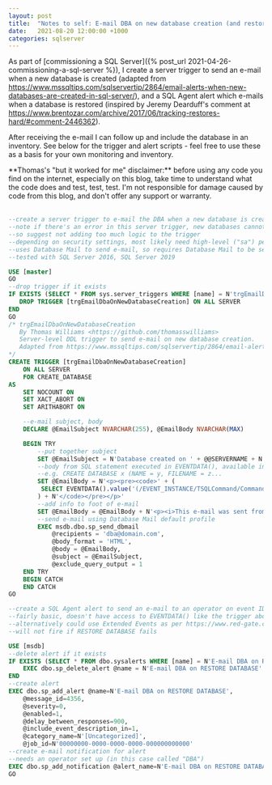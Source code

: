 ```yaml
---
layout: post
title:  "Notes to self: E-mail DBA on new database creation (and restore)"
date:   2021-08-20 12:00:00 +1000
categories: sqlserver
---
```

As part of [commissioning a SQL Server]({% post_url 2021-04-26-commissioning-a-sql-server %}), I create a server trigger to send an e-mail when a new database is created (adapted from <https://www.mssqltips.com/sqlservertip/2864/email-alerts-when-new-databases-are-created-in-sql-server/>), and a SQL Agent alert which e-mails when a database is restored (inspired by Jeremy Dearduff's comment at <https://www.brentozar.com/archive/2017/06/tracking-restores-hard/#comment-2446362>).

After receiving the e-mail I can follow up and include the database in an inventory. See below for the trigger and alert scripts - feel free to use these as a basis for your own monitoring and inventory.

<div markdown="1" class="note">
**Thomas's "but it worked for me" disclaimer:** before using any code you find on the internet, especially on this blog, take time to understand what the code does and test, test, test. I'm not responsible for damage caused by code from this blog, and don't offer any support or warranty.
</div>
<br/>

````sql
--create a server trigger to e-mail the DBA when a new database is created
--note if there's an error in this server trigger, new databases cannot be created
--so suggest not adding too much logic to the trigger
--depending on security settings, most likely need high-level ("sa") permission to create this trigger
--uses Database Mail to send e-mail, so requires Database Mail to be set up
--tested with SQL Server 2016, SQL Server 2019

USE [master]
GO
--drop trigger if it exists
IF EXISTS (SELECT * FROM sys.server_triggers WHERE [name] = N'trgEmailDbaOnNewDatabaseCreation') BEGIN
   DROP TRIGGER [trgEmailDbaOnNewDatabaseCreation] ON ALL SERVER
END
GO
/* trgEmailDbaOnNewDatabaseCreation
   By Thomas Williams <https://github.com/thomasswilliams>
   Server-level DDL trigger to send e-mail on new database creation.
   Adapted from https://www.mssqltips.com/sqlservertip/2864/email-alerts-when-new-databases-are-created-in-sql-server/
*/
CREATE TRIGGER [trgEmailDbaOnNewDatabaseCreation]
    ON ALL SERVER
    FOR CREATE_DATABASE
AS
    SET NOCOUNT ON
    SET XACT_ABORT ON
    SET ARITHABORT ON

    --e-mail subject, body
    DECLARE @EmailSubject NVARCHAR(255), @EmailBody NVARCHAR(MAX)

    BEGIN TRY
        --put together subject
        SET @EmailSubject = N'Database created on ' + @@SERVERNAME + N' by ' + SUSER_SNAME()
        --body from SQL statement executed in EVENTDATA(), available inside DDL trigger
        --e.g. CREATE DATABASE x (NAME = y, FILENAME = z...
        SET @EmailBody = N'<p><pre><code>' + (
         SELECT EVENTDATA().value('(/EVENT_INSTANCE/TSQLCommand/CommandText)[1]','NVARCHAR(MAX)')
        ) + N'</code></pre></p>'
        --add info to foot of e-mail
        SET @EmailBody = @EmailBody + N'<p><i>This e-mail was sent from server trigger &quot;trgEmailDbaOnNewDatabaseCreation&quot; by an automated process to &quot;dba@domain.com&quot;. Replies to this e-mail are not monitored.</i></p>'
        --send e-mail using Database Mail default profile
        EXEC msdb.dbo.sp_send_dbmail
            @recipients = 'dba@domain.com',
            @body_format = 'HTML',
            @body = @EmailBody,
            @subject = @EmailSubject,
            @exclude_query_output = 1
    END TRY
    BEGIN CATCH
    END CATCH
GO
````

````sql
--create a SQL Agent alert to send an e-mail to an operator on event ID 4356 ("Restore is complete on database '%ls'. The database is now available.")
--fairly basic, doesn't have access to EVENTDATA() like the trigger above
--alternatively could use Extended Events as per https://www.red-gate.com/hub/product-learning/sql-monitor/checking-for-database-events-using-extended-events-and-sql-monitor
--will not fire if RESTORE DATABASE fails

USE [msdb]
--delete alert if it exists
IF EXISTS (SELECT * FROM dbo.sysalerts WHERE [name] = N'E-mail DBA on RESTORE DATABASE') BEGIN
    EXEC dbo.sp_delete_alert @name = N'E-mail DBA on RESTORE DATABASE'
END
--create alert
EXEC dbo.sp_add_alert @name=N'E-mail DBA on RESTORE DATABASE',
    @message_id=4356,
    @severity=0,
    @enabled=1,
    @delay_between_responses=900,
    @include_event_description_in=1,
    @category_name=N'[Uncategorized]',
    @job_id=N'00000000-0000-0000-0000-000000000000'
--create e-mail notification for alert
--needs an operator set up (in this case called "DBA")
EXEC dbo.sp_add_notification @alert_name=N'E-mail DBA on RESTORE DATABASE', @operator_name=N'DBA', @notification_method=1
GO
````
